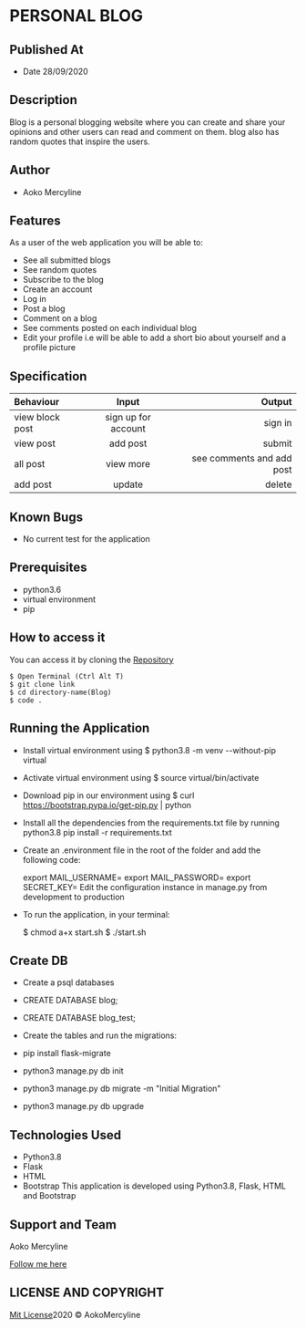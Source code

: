 # PERSONAL BLOG

## Published At
* Date 28/09/2020

## Description

Blog is a personal blogging website where you can create and share your opinions and other users can read and comment on them. blog also has random quotes that inspire the users.

## Author
 * Aoko Mercyline

<!-- ## [Live link] () -->

## Features

As a user of the web application you will be able to:

* See all submitted blogs
* See random quotes
* Subscribe to the blog
* Create an account
* Log in
* Post a blog
* Comment on a blog
* See comments posted on each individual blog
* Edit your profile i.e will be able to add a short bio about yourself and a profile picture


## Specification
| Behaviour | Input | Output |
| :------------ |:---------------:| -----:|
| view block post| sign up for account | sign in  |
| view post     | add post  | submit  |
| all post | view more    | see comments and add post |
| add post | update | delete

## Known Bugs
* No current test for the application

## Prerequisites

* python3.6
* virtual environment
* pip

## How to access it
You can access it by cloning the [Repository](https://github.com/AokoMercyline/Personal-blog)
```
$ Open Terminal (Ctrl Alt T)
$ git clone link
$ cd directory-name(Blog)
$ code .
```

## Running the Application

* Install virtual environment using $ python3.8 -m venv --without-pip virtual

* Activate virtual environment using $ source virtual/bin/activate

* Download pip in our environment using $ curl https://bootstrap.pypa.io/get-pip.py | python

* Install all the dependencies from the requirements.txt file by running python3.8 pip install -r requirements.txt

* Create an .environment file in the root of the folder and add the following code:

  export MAIL_USERNAME=<your-email-address>
  export MAIL_PASSWORD=<your-email-password>
  export SECRET_KEY=<your-secret-key>
Edit the configuration instance in manage.py from development to production

* To run the application, in your terminal:

  $ chmod a+x start.sh
  $ ./start.sh

 ## Create DB
* Create a psql databases

* CREATE DATABASE blog;
* CREATE DATABASE blog_test;
* Create the tables and run the migrations:

* pip install flask-migrate
* python3 manage.py db init
* python3 manage.py db migrate -m "Initial Migration"
* python3 manage.py db upgrade


## Technologies Used
* Python3.8
* Flask
* HTML
* Bootstrap
This application is developed using Python3.8, Flask, HTML and Bootstrap

## Support and Team

Aoko Mercyline

[Follow me here](https://github.com/AokoMercyline)


## LICENSE AND COPYRIGHT

[Mit License](https://opensource.org/licenses/MIT)2020 &copy; AokoMercyline





